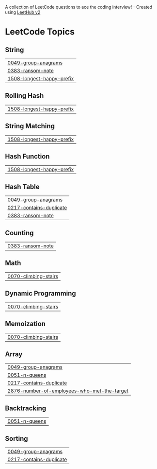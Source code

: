 A collection of LeetCode questions to ace the coding interview! - Created using [LeetHub v2](https://github.com/arunbhardwaj/LeetHub-2.0)
<!---LeetCode Topics Start-->
# LeetCode Topics
## String
|  |
| ------- |
| [0049-group-anagrams](https://github.com/NirajDN/Leetcode/tree/master/0049-group-anagrams) |
| [0383-ransom-note](https://github.com/NirajDN/Leetcode/tree/master/0383-ransom-note) |
| [1508-longest-happy-prefix](https://github.com/NirajDN/Leetcode/tree/master/1508-longest-happy-prefix) |
## Rolling Hash
|  |
| ------- |
| [1508-longest-happy-prefix](https://github.com/NirajDN/Leetcode/tree/master/1508-longest-happy-prefix) |
## String Matching
|  |
| ------- |
| [1508-longest-happy-prefix](https://github.com/NirajDN/Leetcode/tree/master/1508-longest-happy-prefix) |
## Hash Function
|  |
| ------- |
| [1508-longest-happy-prefix](https://github.com/NirajDN/Leetcode/tree/master/1508-longest-happy-prefix) |
## Hash Table
|  |
| ------- |
| [0049-group-anagrams](https://github.com/NirajDN/Leetcode/tree/master/0049-group-anagrams) |
| [0217-contains-duplicate](https://github.com/NirajDN/Leetcode/tree/master/0217-contains-duplicate) |
| [0383-ransom-note](https://github.com/NirajDN/Leetcode/tree/master/0383-ransom-note) |
## Counting
|  |
| ------- |
| [0383-ransom-note](https://github.com/NirajDN/Leetcode/tree/master/0383-ransom-note) |
## Math
|  |
| ------- |
| [0070-climbing-stairs](https://github.com/NirajDN/Leetcode/tree/master/0070-climbing-stairs) |
## Dynamic Programming
|  |
| ------- |
| [0070-climbing-stairs](https://github.com/NirajDN/Leetcode/tree/master/0070-climbing-stairs) |
## Memoization
|  |
| ------- |
| [0070-climbing-stairs](https://github.com/NirajDN/Leetcode/tree/master/0070-climbing-stairs) |
## Array
|  |
| ------- |
| [0049-group-anagrams](https://github.com/NirajDN/Leetcode/tree/master/0049-group-anagrams) |
| [0051-n-queens](https://github.com/NirajDN/Leetcode/tree/master/0051-n-queens) |
| [0217-contains-duplicate](https://github.com/NirajDN/Leetcode/tree/master/0217-contains-duplicate) |
| [2876-number-of-employees-who-met-the-target](https://github.com/NirajDN/Leetcode/tree/master/2876-number-of-employees-who-met-the-target) |
## Backtracking
|  |
| ------- |
| [0051-n-queens](https://github.com/NirajDN/Leetcode/tree/master/0051-n-queens) |
## Sorting
|  |
| ------- |
| [0049-group-anagrams](https://github.com/NirajDN/Leetcode/tree/master/0049-group-anagrams) |
| [0217-contains-duplicate](https://github.com/NirajDN/Leetcode/tree/master/0217-contains-duplicate) |
<!---LeetCode Topics End-->